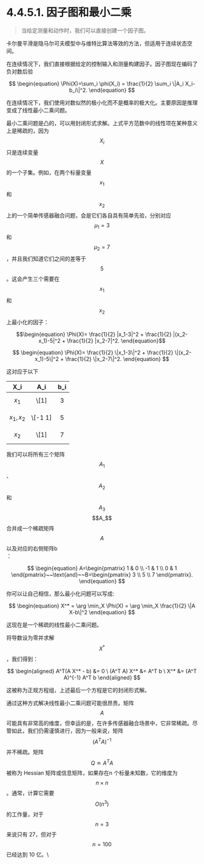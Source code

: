 # 4.4.5.1. 因子图和最小二乘

> 当给定测量和动作时，我们可以直接创建一个因子图。

卡尔曼平滑是隐马尔可夫模型中与维特比算法等效的方法，但适用于连续状态空间。

在连续情况下，我们直接根据给定的控制输入和测量构建因子。因子图现在编码了负对数后验

$$
\begin{equation}
\Phi(X)=\sum_i \phi(X_i) = \frac{1}{2} \sum_i \|A_i X_i-b_i\|^2.
\end{equation}
$$

在连续情况下，我们使用对数似然的极小化而不是概率的极大化。主要原因是推理变成了线性最小二乘问题。

最小二乘问题是凸的，可以用封闭形式求解。上式平方范数中的线性项在某种意义上是稀疏的，因为$$X_i$$只是连续变量$$X$$的一个子集。例如，在两个标量变量$$x_1$$和$$x_2$$上的一个简单传感器融合问题，会是它们各自具有简单先验，分别对应$$\mu_1=3$$和$$\mu_2=7$$，并且我们知道它们之间的差等于$$5$$。这会产生三个需要在$$x_1$$和$$x_2$$上最小化的因子：

$$\begin{equation} \Phi(X)= \frac{1}{2} |x_1-3|^2 + \frac{1}{2} |(x_2-x_1)-5|^2 + \frac{1}{2} |x_2-7|^2. \end{equation}$$

$$
\begin{equation}
\Phi(X)= \frac{1}{2} \|x_1-3\|^2 + \frac{1}{2} \|(x_2-x_1)-5\|^2 + \frac{1}{2} \|x_2-7\|^2.
\end{equation}
$$

这对应于以下

|     X\_i    |    A\_i   | b\_i |
| :---------: | :-------: | :--: |
|   $$x_1$$   |   \\\[1]  |   3  |
| $$x_1,x_2$$ | \\\[-1 1] |   5  |
|   $$x_2$$   |   \\\[1]  |   7  |

我们可以将所有三个矩阵$$A_1$$、$$A_2$$和$$A_3$$$$A_$$合并成一个稀疏矩阵$$A$$以及对应的右侧矩阵b\
：

$$
\begin{equation}
A=\begin{pmatrix} 1 & 0 \\ -1 & 1 \\ 0 & 1 \end{pmatrix}~~\text{and}~~B=\begin{pmatrix} 3 \\ 5 \\ 7 \end{pmatrix}.
\end{equation}
$$

你可以让自己相信，那么最小化问题可以写成:

$$
\begin{equation}
X^* = \arg \min_X \Phi(X) = \arg \min_X \frac{1}{2} \|A X-b\|^2
\end{equation}
$$

这现在是一个稀疏的线性最小二乘问题。

将导数设为零并求解$$X^*$$，我们得到：

$$
\begin{aligned} A^T(A X^* - b) &= 0 \ (A^T A) X^* &= A^T b \ X^* &= (A^T A)^{-1} A^T b \end{aligned}
$$

这被称为正规方程组，上述最后一个方程是它的封闭形式解。

通过这种方式解决线性最小二乘问题可能很昂贵。矩阵$$A$$可能具有非常高的维度，但幸运的是，在许多传感器融合场景中，它非常稀疏。尽管如此，我们仍需谨慎进行，因为一般来说，矩阵$$(A^T A)^{-1}$$并不稀疏。矩阵$$Q \doteq A^T A$$被称为 Hessian 矩阵或信息矩阵，如果存在n个标量未知数，它的维度为$$n\times n$$。通常，计算它需要$$O(n^3)$$的工作量，对于$$n=3$$来说只有 27，但对于$$n=100$$已经达到 10 亿。\

